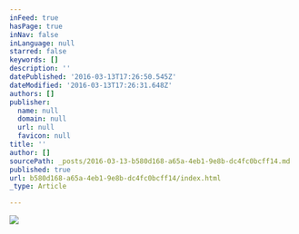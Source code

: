 ```yaml
---
inFeed: true
hasPage: true
inNav: false
inLanguage: null
starred: false
keywords: []
description: ''
datePublished: '2016-03-13T17:26:50.545Z'
dateModified: '2016-03-13T17:26:31.648Z'
authors: []
publisher:
  name: null
  domain: null
  url: null
  favicon: null
title: ''
author: []
sourcePath: _posts/2016-03-13-b580d168-a65a-4eb1-9e8b-dc4fc0bcff14.md
published: true
url: b580d168-a65a-4eb1-9e8b-dc4fc0bcff14/index.html
_type: Article

---
```

![](https://the-grid-user-content.s3-us-west-2.amazonaws.com/e358c14c-9d5d-4e22-807c-311f32f2142d.jpg)